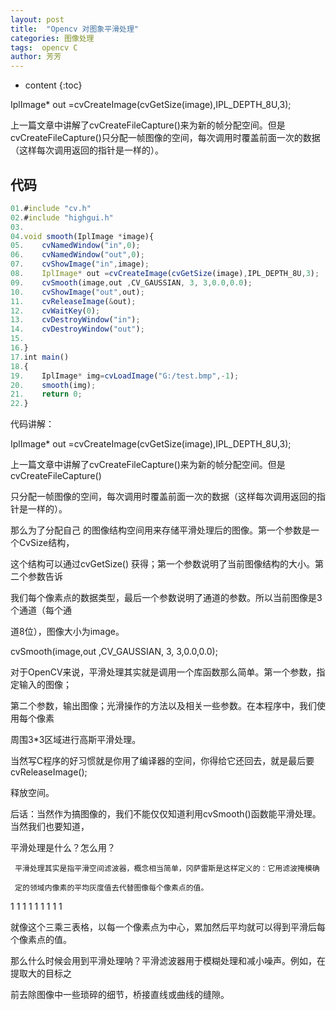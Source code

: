 ```yaml
---
layout: post
title:  "Opencv 对图象平滑处理"
categories: 图像处理
tags:  opencv C
author: 芳芳
---
```


* content
{:toc}

IplImage* out =cvCreateImage(cvGetSize(image),IPL_DEPTH_8U,3);

上一篇文章中讲解了cvCreateFileCapture()来为新的帧分配空间。但是cvCreateFileCapture()只分配一帧图像的空间，每次调用时覆盖前面一次的数据（这样每次调用返回的指针是一样的）。




## 代码

```js
01.#include "cv.h"  
02.#include "highgui.h"  
03.  
04.void smooth(IplImage *image){  
05.    cvNamedWindow("in",0);  
06.    cvNamedWindow("out",0);  
07.    cvShowImage("in",image);  
08.    IplImage* out =cvCreateImage(cvGetSize(image),IPL_DEPTH_8U,3);  
09.    cvSmooth(image,out ,CV_GAUSSIAN, 3, 3,0.0,0.0);  
10.    cvShowImage("out",out);  
11.    cvReleaseImage(&out);  
12.    cvWaitKey(0);  
13.    cvDestroyWindow("in");  
14.    cvDestroyWindow("out");  
15.  
16.}  
17.int main()  
18.{  
19.    IplImage* img=cvLoadImage("G:/test.bmp",-1);  
20.    smooth(img);  
21.    return 0;  
22.}  


```

代码讲解：

IplImage* out =cvCreateImage(cvGetSize(image),IPL_DEPTH_8U,3);

上一篇文章中讲解了cvCreateFileCapture()来为新的帧分配空间。但是cvCreateFileCapture()

只分配一帧图像的空间，每次调用时覆盖前面一次的数据（这样每次调用返回的指针是一样的）。

那么为了分配自己 的图像结构空间用来存储平滑处理后的图像。第一个参数是一个CvSize结构，

这个结构可以通过cvGetSize() 获得；第一个参数说明了当前图像结构的大小。第二个参数告诉

我们每个像素点的数据类型，最后一个参数说明了通道的参数。所以当前图像是3个通道（每个通

道8位），图像大小为image。

cvSmooth(image,out ,CV_GAUSSIAN, 3, 3,0.0,0.0);

对于OpenCV来说，平滑处理其实就是调用一个库函数那么简单。第一个参数，指定输入的图像；

第二个参数，输出图像；光滑操作的方法以及相关一些参数。在本程序中，我们使用每个像素

周围3*3区域进行高斯平滑处理。

当然写C程序的好习惯就是你用了编译器的空间，你得给它还回去，就是最后要cvReleaseImage();

释放空间。

后话：当然作为搞图像的，我们不能仅仅知道利用cvSmooth()函数能平滑处理。当然我们也要知道，

平滑处理是什么？怎么用？

     平滑处理其实是指平滑空间滤波器，概念相当简单，冈萨雷斯是这样定义的：它用滤波掩模确
	 
	 定的领域内像素的平均灰度值去代替图像每个像素点的值。


1 1 1 
1 1 1 
1 1 1 


就像这个三乘三表格，以每一个像素点为中心，累加然后平均就可以得到平滑后每个像素点的值。

那么什么时候会用到平滑处理呐？平滑滤波器用于模糊处理和减小噪声。例如，在提取大的目标之

前去除图像中一些琐碎的细节，桥接直线或曲线的缝隙。